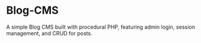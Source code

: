 # Blog-CMS
A simple Blog CMS built with procedural PHP, featuring admin login, session management, and CRUD for posts.
